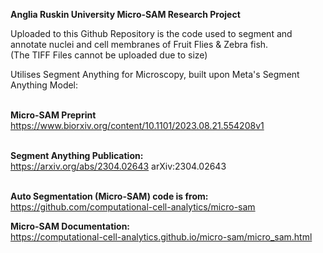 **Anglia Ruskin University Micro-SAM Research Project** <br>

Uploaded to this Github Repository is the code used to segment and annotate nuclei and cell membranes of Fruit Flies & Zebra fish. <br>
(The TIFF Files cannot be uploaded due to size) <br>

Utilises Segment Anything for Microscopy, built upon Meta's Segment Anything Model: <br><br>

**Micro-SAM Preprint** <br>
https://www.biorxiv.org/content/10.1101/2023.08.21.554208v1     <br><br>

**Segment Anything Publication:** <br>
https://arxiv.org/abs/2304.02643    	arXiv:2304.02643   <br><br>

**Auto Segmentation (Micro-SAM) code is from:** <br>
  https://github.com/computational-cell-analytics/micro-sam <br>
  
**Micro-SAM Documentation:** <br>
  https://computational-cell-analytics.github.io/micro-sam/micro_sam.html <br><br>

